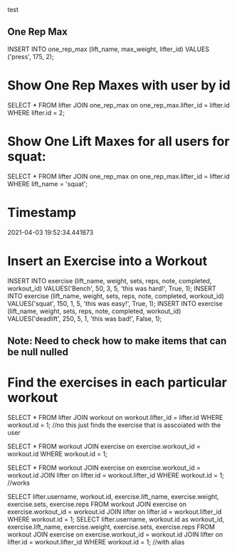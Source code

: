 test


## One Rep Max
INSERT INTO one_rep_max (lift_name, max_weight, lifter_id) VALUES ('press', 175, 2);

# Show One Rep Maxes with user by id 
SELECT * FROM lifter JOIN one_rep_max on one_rep_max.lifter_id = lifter.id WHERE lifter.id = 2;

# Show One Lift Maxes for all users for squat:
SELECT * FROM lifter JOIN one_rep_max on one_rep_max.lifter_id = lifter.id WHERE lift_name = 'squat';

# Timestamp 
2021-04-03 19:52:34.441873


# Insert an Exercise into a Workout
INSERT INTO exercise (lift_name, weight, sets, reps, note, completed, workout_id) VALUES('Bench', 50, 3, 5, 'this was hard!', True,  1); 
INSERT INTO exercise (lift_name, weight, sets, reps, note, completed, workout_id) VALUES('squat', 150, 1, 5, 'this was easy!', True,  1); 
INSERT INTO exercise (lift_name, weight, sets, reps, note, completed, workout_id) VALUES('deadlift', 250, 5, 1, 'this was bad!', False,  1); 

## Note: Need to check how to make items that can be null nulled 

# Find the exercises in each particular workout 
SELECT * FROM lifter JOIN workout on workout.lifter_id = lifter.id WHERE workout.id = 1; //no this just finds the exercise that is asscoiated with the user 

SELECT * FROM workout JOIN exercise on exercise.workout_id = workout.id WHERE workout.id = 1; 

SELECT * FROM workout JOIN exercise on exercise.workout_id = workout.id JOIN lifter on lifter.id = workout.lifter_id WHERE workout.id = 1; //works

SELECT lifter.username, workout.id, exercise.lift_name, exercise.weight, exercise.sets, exercise.reps FROM workout JOIN exercise on exercise.workout_id = workout.id JOIN lifter on lifter.id = workout.lifter_id WHERE workout.id = 1;
SELECT lifter.username, workout.id as workout_id, exercise.lift_name, exercise.weight, exercise.sets, exercise.reps FROM workout JOIN exercise on exercise.workout_id = workout.id JOIN lifter on lifter.id = workout.lifter_id WHERE workout.id = 1; //with alias 





